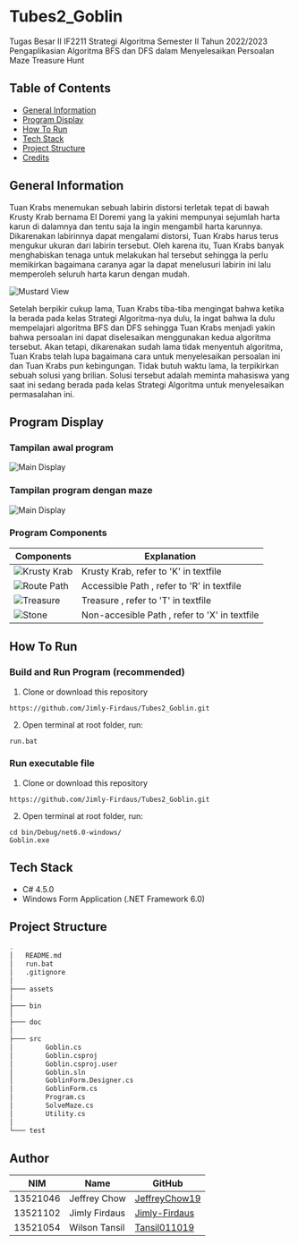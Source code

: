 # Tubes2_Goblin

Tugas Besar II IF2211 Strategi Algoritma Semester II Tahun 2022/2023
<br>
Pengaplikasian Algoritma BFS dan DFS dalam Menyelesaikan Persoalan Maze Treasure Hunt

## Table of Contents

- [General Information](#general-information)
- [Program Display](#program-display)
- [How To Run](#how-to-run)
- [Tech Stack](#tech-stack)
- [Project Structure](#project-structure)
- [Credits](#credits)

## General Information

Tuan Krabs menemukan sebuah labirin distorsi terletak tepat di bawah Krusty Krab bernama El Doremi yang Ia yakini mempunyai sejumlah harta karun di dalamnya dan tentu saja Ia ingin mengambil harta karunnya. Dikarenakan labirinnya dapat mengalami distorsi, Tuan Krabs harus terus mengukur ukuran dari labirin tersebut. Oleh karena itu, Tuan Krabs banyak menghabiskan tenaga untuk melakukan hal tersebut sehingga Ia perlu memikirkan bagaimana caranya agar Ia dapat menelusuri labirin ini lalu memperoleh seluruh harta karun dengan mudah.

![Mustard View](./assets/mustardPocket.jpg)

Setelah berpikir cukup lama, Tuan Krabs tiba-tiba mengingat bahwa ketika Ia berada pada kelas Strategi Algoritma-nya dulu, Ia ingat bahwa Ia dulu mempelajari algoritma BFS dan DFS sehingga Tuan Krabs menjadi yakin bahwa persoalan ini dapat diselesaikan menggunakan kedua algoritma tersebut. Akan tetapi, dikarenakan sudah lama tidak menyentuh algoritma, Tuan Krabs telah lupa bagaimana cara untuk menyelesaikan persoalan ini dan Tuan Krabs pun kebingungan. Tidak butuh waktu lama, Ia terpikirkan sebuah solusi yang brilian. Solusi tersebut adalah meminta mahasiswa yang saat ini sedang berada pada kelas Strategi Algoritma untuk menyelesaikan permasalahan ini.

## Program Display

### Tampilan awal program

![Main Display](./assets/ProgramDisplay.png)

### Tampilan program dengan maze

![Main Display](./assets/ProgramDisplay2.png)

### Program Components

| Components                          | Explanation                                   |
| ----------------------------------- | --------------------------------------------- |
| ![Krusty Krab](./assets/KBlock.png) | Krusty Krab, refer to 'K' in textfile         |
| ![Route Path](./assets/RBlock.png)  | Accessible Path , refer to 'R' in textfile    |
| ![Treasure](./assets/TBlock.png)    | Treasure , refer to 'T' in textfile           |
| ![Stone](./assets/XBlock.png)       | Non-accesible Path , refer to 'X' in textfile |

## How To Run

### Build and Run Program (recommended)

1. Clone or download this repository

```shell
https://github.com/Jimly-Firdaus/Tubes2_Goblin.git
```

2. Open terminal at root folder, run:

```shell
run.bat
```

### Run executable file

1. Clone or download this repository

```shell
https://github.com/Jimly-Firdaus/Tubes2_Goblin.git
```

2. Open terminal at root folder, run:

```shell
cd bin/Debug/net6.0-windows/
Goblin.exe
```

## Tech Stack

- C# 4.5.0
- Windows Form Application (.NET Framework 6.0)

## Project Structure

```bash
.
│   README.md
│   run.bat
│   .gitignore
│
├─── assets
│
├─── bin
│
├─── doc
│
├─── src
│        Goblin.cs
│        Goblin.csproj
│        Goblin.csproj.user
│        Goblin.sln
│        GoblinForm.Designer.cs
│        GoblinForm.cs
│        Program.cs
│        SolveMaze.cs
│        Utility.cs
│
└─── test
```

## Author

| NIM      | Name          | GitHub                                            |
| -------- | ------------- | ------------------------------------------------- |
| 13521046 | Jeffrey Chow  | [JeffreyChow19](https://github.com/JeffreyChow19) |
| 13521102 | Jimly Firdaus | [Jimly-Firdaus](https://github.com/Jimly-Firdaus) |
| 13521054 | Wilson Tansil | [Tansil011019](https://github.com/Tansil011019)   |
